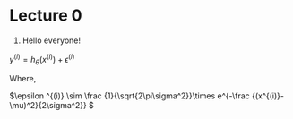 # Lecture 0

1. Hello everyone! 

$y^{(i)} =h_{\theta}(x^{(i)})+ {\epsilon}^{(i)}$

Where,

$\epsilon ^{(i)} \sim \frac {1}{\sqrt{2\pi\sigma^2}}\times e^{-\frac {(x^{(i)}-\mu)^2}{2\sigma^2}} $

